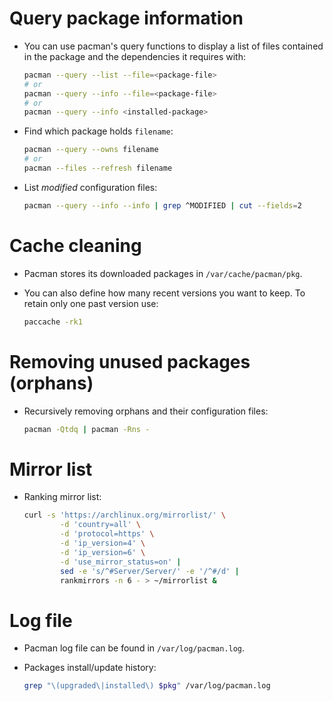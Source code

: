 # Query package information

- You can use pacman's query functions to display a list of files contained in
  the package and the dependencies it requires with:

  ```bash
  pacman --query --list --file=<package-file>
  # or
  pacman --query --info --file=<package-file>
  # or
  pacman --query --info <installed-package>
  ```

- Find which package holds `filename`:

  ```bash
  pacman --query --owns filename
  # or
  pacman --files --refresh filename
  ```

- List *modified* configuration files:

  ```bash
  pacman --query --info --info | grep ^MODIFIED | cut --fields=2
  ```

# Cache cleaning

- Pacman stores its downloaded packages in `/var/cache/pacman/pkg`.

- You can also define how many recent versions you want to keep. To retain only
  one past version use:

  ```bash
  paccache -rk1
  ```

# Removing unused packages (orphans)

- Recursively removing orphans and their configuration files:

    ```bash
    pacman -Qtdq | pacman -Rns -
    ```

# Mirror list

- Ranking mirror list:

  ```bash
  curl -s 'https://archlinux.org/mirrorlist/' \
          -d 'country=all' \
          -d 'protocol=https' \
          -d 'ip_version=4' \
          -d 'ip_version=6' \
          -d 'use_mirror_status=on' |
          sed -e 's/^#Server/Server/' -e '/^#/d' |
          rankmirrors -n 6 - > ~/mirrorlist &
  ```

# Log file

- Pacman log file can be found in `/var/log/pacman.log`.

- Packages install/update history:

  ```bash
  grep "\(upgraded\|installed\) $pkg" /var/log/pacman.log
  ```

